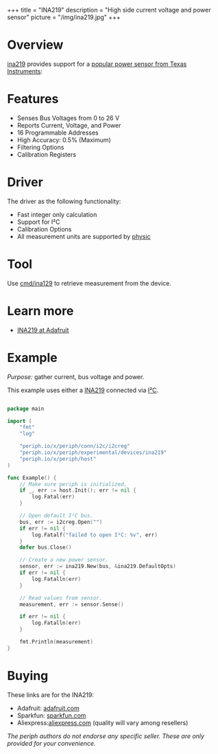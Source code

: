 +++
title = "INA219"
description = "High side current voltage and power sensor"
picture = "/img/ina219.jpg"
+++

# Overview

[ina219](https://periph.io/x/periph/devices/ina219) provides support for a
[popular power sensor from Texas Instruments](http://www.ti.com/product/INA219):

# Features 
* Senses Bus Voltages from 0 to 26 V
* Reports Current, Voltage, and Power
* 16 Programmable Addresses
* High Accuracy: 0.5% (Maximum) 
* Filtering Options
* Calibration Registers

# Driver

The driver as the following functionality:

- Fast integer only calculation
- Support for I²C
- Calibration Options
- All measurement units are supported by [physic](https://periph.io/x/periph/conn/physic)

# Tool

Use
[cmd/ina129](https://github.com/google/periph/blob/master/experimental/cmd/ina129/main.go) to
retrieve measurement from the device.


# Learn more

- [INA219 at Adafruit](https://learn.adafruit.com/adafruit-ina219-current-sensor-breakout?view=all)

# Example

_Purpose:_ gather current, bus voltage and power.

This example uses either a [INA219](https://periph.io/x/periph/experimental/devices/ina219) connected via
[I²C](https://periph.io/x/periph/conn/i2c).


~~~go

package main

import (
	"fmt"
	"log"

	"periph.io/x/periph/conn/i2c/i2creg"
	"periph.io/x/periph/experimental/devices/ina219"
	"periph.io/x/periph/host"
)

func Example() {
	// Make sure periph is initialized.
	if _, err := host.Init(); err != nil {
		log.Fatal(err)
	}

	// Open default I²C bus.
	bus, err := i2creg.Open("")
	if err != nil {
		log.Fatalf("failed to open I²C: %v", err)
	}
	defer bus.Close()

	// Create a new power sensor.
	sensor, err := ina219.New(bus, &ina219.DefaultOpts)
	if err != nil {
		log.Fatalln(err)
	}

	// Read values from sensor.
	measurement, err := sensor.Sense()

	if err != nil {
		log.Fatalln(err)
	}

	fmt.Println(measurement)
}

~~~

# Buying

These links are for the INA219:

- Adafruit: [adafruit.com](https://www.adafruit.com/product/904)
- Sparkfun: [sparkfun.com](https://www.sparkfun.com/products/12040)
- Aliexpress:[aliexpress.com](https://www.aliexpress.com/wholesale?SearchText=ina219)
  (quality will vary among resellers)

_The periph authors do not endorse any specific seller. These are only provided
for your convenience._